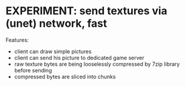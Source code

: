 # EXPERIMENT: send textures via (unet) network, fast

Features:
- client can draw simple pictures
- client can send his picture to dedicated game server
- raw texture bytes are being looselessly compressed by 7zip library before sending
- compressed bytes are sliced into chunks
